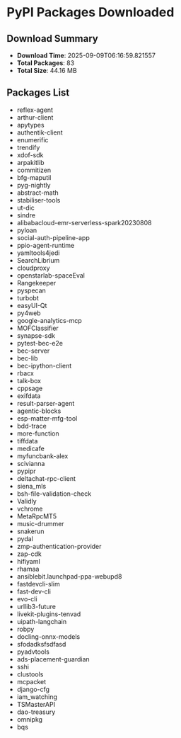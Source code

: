 # PyPI Packages Downloaded

## Download Summary
- **Download Time**: 2025-09-09T06:16:59.821557
- **Total Packages**: 83
- **Total Size**: 44.16 MB

## Packages List
- reflex-agent
- arthur-client
- apytypes
- authentik-client
- enumerific
- trendify
- xdof-sdk
- arpakitlib
- commitizen
- bfg-maputil
- pyg-nightly
- abstract-math
- stabiliser-tools
- ut-dic
- sindre
- alibabacloud-emr-serverless-spark20230808
- pyloan
- social-auth-pipeline-app
- ppio-agent-runtime
- yamltools4jedi
- SearchLibrium
- cloudproxy
- openstarlab-spaceEval
- Rangekeeper
- pyspecan
- turbobt
- easyUI-Qt
- py4web
- google-analytics-mcp
- MOFClassifier
- synapse-sdk
- pytest-bec-e2e
- bec-server
- bec-lib
- bec-ipython-client
- rbacx
- talk-box
- cppsage
- exifdata
- result-parser-agent
- agentic-blocks
- esp-matter-mfg-tool
- bdd-trace
- more-function
- tiffdata
- medicafe
- myfuncbank-alex
- scivianna
- pypipr
- deltachat-rpc-client
- siena_mls
- bsh-file-validation-check
- Validly
- vchrome
- MetaRpcMT5
- music-drummer
- snakerun
- pydal
- zmp-authentication-provider
- zap-cdk
- hifiyaml
- rhamaa
- ansiblebit.launchpad-ppa-webupd8
- fastdevcli-slim
- fast-dev-cli
- evo-cli
- urllib3-future
- livekit-plugins-tenvad
- uipath-langchain
- robpy
- docling-onnx-models
- sfodadksfsdfasd
- pyadvtools
- ads-placement-guardian
- sshi
- clustools
- mcpacket
- django-cfg
- iam_watching
- TSMasterAPI
- dao-treasury
- omnipkg
- bqs

